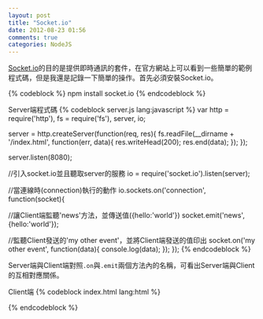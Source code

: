 ```yaml
---
layout: post
title: "Socket.io"
date: 2012-08-23 01:56
comments: true
categories: NodeJS
---
```


[Socket.io](http://socket.io/)的目的是提供即時通訊的套件，在官方網站上可以看到一些簡單的範例程式碼，但是我還是記錄一下簡單的操作。首先必須安裝Socket.io。

{% codeblock %}
npm install socket.io
{% endcodeblock %}

Server端程式碼
{% codeblock server.js lang:javascript %}
var http = require('http'),
    fs = require('fs'),
    server,
    io;

server = http.createServer(function(req, res){
  fs.readFile(__dirname + '/index.html', function(err, data){
    res.writeHead(200);
    res.end(data);
  });
});

server.listen(8080);

//引入socket.io並且聽取server的服務
io = require('socket.io').listen(server);

//當連線時(connection)執行的動作
io.sockets.on('connection', function(socket){

  //讓Client端監聽'news'方法，並傳送值({hello:'world'})
  socket.emit('news', {hello:'world'});

  //監聽Client發送的'my other event'，並將Client端發送的值印出
  socket.on('my other event', function(data){
    console.log(data);
  });
});
{% endcodeblock %}

Server端與Client端對照<code>.on</code>與<code>.emit</code>兩個方法內的名稱，可看出Server端與Client的互相對應關係。

Client端
{% codeblock index.html lang:html %}
<script src='/socket.io/socket.io.js'></script>
<script>
 var socket = io.connect('http://localhost:8080');
 socket.on('news', function(data){
  console.log(data);
  socket.emit('my other event', {my: 'data'});
 });
</script>
{% endcodeblock %}